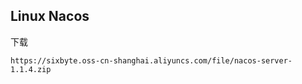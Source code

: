 ## Linux Nacos

下载

```
https://sixbyte.oss-cn-shanghai.aliyuncs.com/file/nacos-server-1.1.4.zip
```

